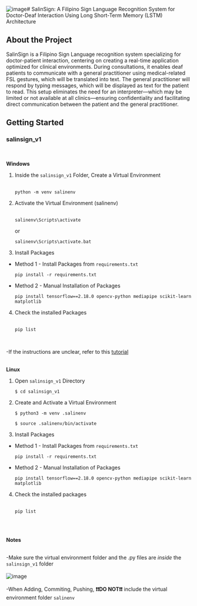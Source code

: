 ![image](https://github.com/user-attachments/assets/2b6aa60e-0f5f-413d-ba7e-a568e4c45a47)# SalinSign: A Filipino Sign Language Recognition System for Doctor-Deaf Interaction Using Long Short-Term Memory (LSTM) Architecture

## About the Project

SalinSign is a Filipino Sign Language recognition system specializing for doctor-patient interaction, centering on creating a real-time application optimized for clinical environments. During consultations, it enables deaf patients to communicate with a general practitioner using medical-related FSL gestures, which will be translated into text. The general practitioner will respond by typing messages, which will be displayed as text for the patient to read. This setup eliminates the need for an interpreter—which may be limited or not available at all clinics—ensuring confidentiality and facilitating direct communication between the patient and the general practitioner.

## Getting Started


<h3> salinsign_v1 </h3>

<br> 

**Windows**

1. Inside the `salinsign_v1` Folder, Create a Virtual Environment <br><br>
   ```
   python -m venv salinenv 
   ```
2. Activate the Virtual Environment (salinenv) <br><br>
   ```
   salinenv\Scripts\activate
   ```
   or
   ```
   salinenv\Scripts\activate.bat
   ```
3. Install Packages 
* Method 1 - Install Packages from `requirements.txt` <br> 
    ```
  pip install -r requirements.txt
    ```

* Method 2 - Manual Installation of Packages <br>
    ```
    pip install tensorflow==2.18.0 opencv-python mediapipe scikit-learn matplotlib
    ```
4. Check the installed Packages <br><br>
    ```
    pip list
    ```
   <br>
-If the instructions are unclear, refer to this [tutorial](https://youtu.be/Y21OR1OPC9A?si=U4c5jl8k4528wqL5) <br><br>

**Linux**

1. Open `salinsign_v1` Directory 
   ```
   $ cd salinsign_v1
   ```

2. Create and Activate a Virtual Environment
   ```
   $ python3 -m venv .salinenv
   ```
  
   ```
   $ source .salinenv/bin/activate
   ```
   
3. Install Packages
* Method 1 - Install Packages from `requirements.txt`
    ```
    pip install -r requirements.txt
    ```

* Method 2 - Manual Installation of Packages 
  ```
  pip install tensorflow==2.18.0 opencv-python mediapipe scikit-learn matplotlib
  ```

4. Check the installed packages <br><br>
    ```
    pip list
    ```
    <br><br>

**Notes**<br><br>

-Make sure the virtual environment folder and the .py files are _inside_ the `salinsign_v1` folder
<br><br>
![image](https://github.com/user-attachments/assets/bfb83ae0-a793-4dc9-822c-d64b26f4c015)
<br><br>
-When Adding, Commiting, Pushing, **❗❗DO NOT❗❗** include the virtual environment folder `salinenv`
